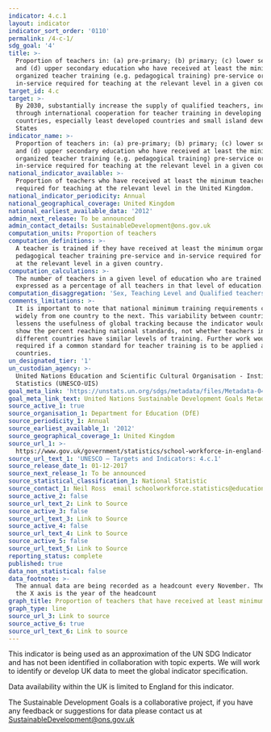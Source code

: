 ```yaml
---
indicator: 4.c.1
layout: indicator
indicator_sort_order: '0110'
permalink: /4-c-1/
sdg_goal: '4'
title: >-
  Proportion of teachers in: (a) pre-primary; (b) primary; (c) lower secondary;
  and (d) upper secondary education who have received at least the minimum
  organized teacher training (e.g. pedagogical training) pre-service or
  in-service required for teaching at the relevant level in a given country
target_id: 4.c
target: >-
  By 2030, substantially increase the supply of qualified teachers, including
  through international cooperation for teacher training in developing
  countries, especially least developed countries and small island developing
  States
indicator_name: >-
  Proportion of teachers in: (a) pre-primary; (b) primary; (c) lower secondary;
  and (d) upper secondary education who have received at least the minimum
  organized teacher training (e.g. pedagogical training) pre-service or
  in-service required for teaching at the relevant level in a given country
national_indicator_available: >-
  Proportion of teachers who have received at least the minimum teacher training
  required for teaching at the relevant level in the United Kingdom.
national_indicator_periodicity: Annual
national_geographical_coverage: United Kingdom
national_earliest_available_data: '2012'
admin_next_release: To be announced
admin_contact_details: SustainableDevelopment@ons.gov.uk
computation_units: Proportion of teachers
computation_definitions: >-
  A teacher is trained if they have received at least the minimum organized
  pedagogical teacher training pre-service and in-service required for teaching
  at the relevant level in a given country.
computation_calculations: >-
  The number of teachers in a given level of education who are trained is
  expressed as a percentage of all teachers in that level of education.
computation_disaggregation: 'Sex, Teaching Level and Qualified teachers'
comments_limitations: >-
  It is important to note that national minimum training requirements can vary
  widely from one country to the next. This variability between countries
  lessens the usefulness of global tracking because the indicator would only
  show the percent reaching national standards, not whether teachers in
  different countries have similar levels of training. Further work would be
  required if a common standard for teacher training is to be applied across
  countries.
un_designated_tier: '1'
un_custodian_agency: >-
  United Nations Education and Scientific Cultural Organisation - Institute of
  Statistics (UNESCO-UIS)
goal_meta_link: 'https://unstats.un.org/sdgs/metadata/files/Metadata-04-0C-01.pdf '
goal_meta_link_text: United Nations Sustainable Development Goals Metadata (PDF 218 KB)
source_active_1: true
source_organisation_1: Department for Education (DfE)
source_periodicity_1: Annual
source_earliest_available_1: '2012'
source_geographical_coverage_1: United Kingdom
source_url_1: >-
  https://www.gov.uk/government/statistics/school-workforce-in-england-november-2016
source_url_text_1: 'UNESCO – Targets and Indicators: 4.c.1'
source_release_date_1: 01-12-2017
source_next_release_1: To be announced
source_statistical_classification_1: National Statistic
source_contact_1: Neil Ross  email schoolworkforce.statistics@education.gov.uk
source_active_2: false
source_url_text_2: Link to Source
source_active_3: false
source_url_text_3: Link to Source
source_active_4: false
source_url_text_4: Link to Source
source_active_5: false
source_url_text_5: Link to Source
reporting_status: complete
published: true
data_non_statistical: false
data_footnote: >-
  The annual data are being recorded as a headcount every November. The date on
  the X axis is the year of the headcount
graph_title: Proportion of teachers that have received at least minimum training.
graph_type: line
source_url_3: Link to source
source_active_6: true
source_url_text_6: Link to source
---
```

This indicator is being used as an approximation of the UN SDG Indicator and has not been identified in collaboration with topic experts. We will work to identify or develop UK data to meet the global indicator specification.

Data availability within the UK is limited to England for this indicator.

The Sustainable Development Goals is a collaborative project, if you have any feedback or suggestions for data please contact us at <SustainableDevelopment@ons.gov.uk>
